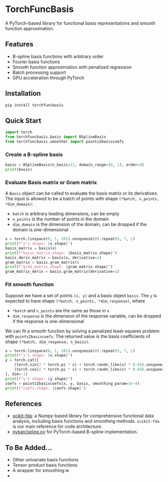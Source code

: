 # TorchFuncBasis

A PyTorch-based library for functional basis representations and smooth function approximation.

## Features

- B-spline basis functions with arbitrary order
- Fourier basis functions
- Smooth function approximation with penalized regression
- Batch processing support
- GPU acceleration through PyTorch

## Installation

```bash
pip install torchfuncbasis
```

## Quick Start

```python
import torch
from torchfuncbasis.basis import BSplineBasis
from torchfuncbasis.smoother import points2basiscoefs
```

### Create a B-spline basis
```python
basis = BSplineBasis(n_basis=11, domain_range=(0, 1), order=4)
print(basis)
```

### Evaluate Basis matrix or Gram matrix
A `Basis` object can be called to evaluate the basis matrix or its derivatives. The input is allowed to be a batch of points with shape `(*batch, n_points, *dim_domain)`:
* `batch` is arbitrary leading dimensions, can be empty
* `n_points` is the number of points in the domain
* `dim_domain` is the dimension of the domain, can be dropped if the domain is one-dimensional

```python
x = torch.linspace(0, 1, 101).unsqueeze(0).repeat(5, 7, 1)
print(f"x's shape: {x.shape}")
basis_matrix = basis(x)
print(f"basis_matrix.shape: {basis_matrix.shape}")
basis_deriv_matrix = basis(x, derivative=1)
gram_matrix = basis.gram_matrix()
print(f"gram_matrix.shape: {gram_matrix.shape}")
gram_matrix_deriv = basis.gram_matrix(derivative=1)
```

### Fit smooth function
Suppose we have a set of points `(x, y)` and a basis object `basis`. The `y` is expected to have shape `(*batch, n_points, *dim_response)`, where
* `*batch` and `n_points` are the same as those in `x`
* `dim_response` is the dimension of the response variable, can be dropped if the response is one-dimensional

We can fit a smooth function by solving a penalized least-squares problem with `points2basiscoefs`. The returned value is the basis coefficients of shape `(*batch, dim_response, n_basis)`.

```python
x = torch.linspace(0, 1, 101).unsqueeze(0).repeat(5, 7, 1)
print(f"x's shape: {x.shape}")
y = torch.cat([
    (torch.sin(2 * torch.pi * x) + torch.randn_like(x) * 0.05).unsqueeze(-1),
    (torch.cos(2 * torch.pi * x) + torch.randn_like(x) * 0.05).unsqueeze(-1)
], dim=-1)
print(f"y's shape: {y.shape}")
coefs = points2basiscoefs(x, y, basis, smoothing_param=1e-4)
print(f"coefs.shape: {coefs.shape}")
```

## References

- [scikit-fda](https://github.com/GAA-UAM/scikit-fda): a Numpy-based library for comprehensive functional data analysis, including basis functions and smoothing methods. `scikit-fda` is our main reference for code architecture.
- [pykan/spline.py](https://github.com/KindXiaoming/pykan/blob/master/kan/spline.py) for PyTorch-based B-spline implementation.


## To Be Added...
- Other univariate basis functions
- Tensor-product basis functions
- A wrapper for smoothing:w
- 